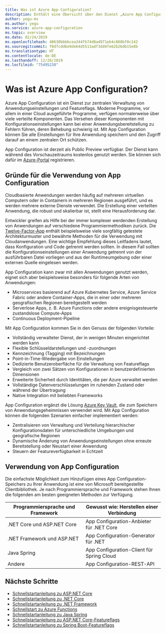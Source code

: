 ```yaml
---
title: Was ist Azure App Configuration?
description: Enthält eine Übersicht über den Dienst „Azure App Configuration“.
author: yegu-ms
ms.author: yegu
ms.service: azure-app-configuration
ms.topic: overview
ms.date: 02/24/2019
ms.openlocfilehash: 40630bbbbcea344fb74d8ad971eb4c808bf0c142
ms.sourcegitcommit: f0dfcdd6e9de64d5513adf3dd4fe62b26db15e8b
ms.translationtype: HT
ms.contentlocale: de-DE
ms.lasthandoff: 12/26/2019
ms.locfileid: "75495238"
---
```

# <a name="what-is-azure-app-configuration"></a>Was ist Azure App Configuration?

Azure App Configuration ist ein Dienst zur zentralen Verwaltung von Anwendungseinstellungen und Featureflags. Moderne Programme, vor allem in einer Cloud ausgeführte Programme, verfügen normalerweise über viele verteilte Komponenten. Das Versehen dieser Komponenten mit Konfigurationseinstellungen kann bei einer Anwendungsbereitstellung zu Fehlern führen, deren Behebung schwierig ist. Mit App Configuration können Sie alle Einstellungen für Ihre Anwendung speichern und den Zugriff darauf an einem zentralen Ort schützen.

App Configuration ist derzeit als Public Preview verfügbar. Der Dienst kann während des Vorschauzeitraums kostenlos genutzt werden. Sie können sich dafür im [Azure-Portal](https://portal.azure.com) registrieren.

## <a name="why-use-app-configuration"></a>Gründe für die Verwendung von App Configuration

Cloudbasierte Anwendungen werden häufig auf mehreren virtuellen Computern oder in Containern in mehreren Regionen ausgeführt, und es werden mehrere externe Dienste verwendet. Die Erstellung einer verteilten Anwendung, die robust und skalierbar ist, stellt eine Herausforderung dar.

Entwickler greifen als Hilfe bei der immer komplexer werdenden Erstellung von Anwendungen auf verschiedene Programmiermethodiken zurück. Die [Twelve-Factor-App](https://12factor.net/) enthält beispielsweise viele sorgfältig getestete Architekturmuster und bewährte Methoden für die Verwendung mit Cloudanwendungen. Eine wichtige Empfehlung dieses Leitfadens lautet, dass Konfiguration und Code getrennt werden sollten. In diesem Fall sollten die Konfigurationseinstellungen einer Anwendung getrennt von der ausführbaren Datei vorliegen und aus der Runtimeumgebung oder einer externen Quelle eingelesen werden.

App Configuration kann zwar mit allen Anwendungen genutzt werden, eignet sich aber beispielsweise besonders für folgende Arten von Anwendungen:

* Microservices basierend auf Azure Kubernetes Service, Azure Service Fabric oder andere Container-Apps, die in einer oder mehreren geografischen Regionen bereitgestellt werden
* Serverlose Apps, z. B. Azure Functions oder andere ereignisgesteuerte zustandslose Compute-Apps
* Continuous Deployment-Pipeline

Mit App Configuration kommen Sie in den Genuss der folgenden Vorteile:

* Vollständig verwalteter Dienst, der in wenigen Minuten eingerichtet werden kann
* Flexible Schlüsseldarstellungen und -zuordnungen
* Kennzeichnung (Tagging) mit Bezeichnungen
* Point-in-Time-Wiedergabe von Einstellungen
* Dedizierte Benutzeroberfläche für die Verwaltung von Featureflags
* Vergleich von zwei Sätzen von Konfigurationen in benutzerdefinierten Dimensionen
* Erweiterte Sicherheit durch Identitäten, die per Azure verwaltet werden
* Vollständige Datenverschlüsselungen im ruhenden Zustand oder während der Übertragung
* Native Integration mit beliebten Frameworks

App Configuration ergänzt die Lösung [Azure Key Vault](https://azure.microsoft.com/services/key-vault/), die zum Speichern von Anwendungsgeheimnissen verwendet wird. Mit App Configuration können die folgenden Szenarien einfacher implementiert werden:

* Zentralisieren von Verwaltung und Verteilung hierarchischer Konfigurationsdaten für unterschiedliche Umgebungen und geografische Regionen
* Dynamische Änderung von Anwendungseinstellungen ohne erneute Bereitstellung oder Neustart einer Anwendung
* Steuern der Featureverfügbarkeit in Echtzeit

## <a name="use-app-configuration"></a>Verwendung von App Configuration

Die einfachste Möglichkeit zum Hinzufügen eines App Configuration-Speichers zu Ihrer Anwendung ist eine von Microsoft bereitgestellte Clientbibliothek. Je nach Programmiersprache und Framework stehen Ihnen die folgenden am besten geeigneten Methoden zur Verfügung.

| Programmiersprache und Framework | Gewusst wie: Herstellen einer Verbindung |
|---|---|
| .NET Core und ASP.NET Core | App Configuration-Anbieter für .NET Core |
| .NET Framework und ASP.NET | App Configuration-Generator für .NET |
| Java Spring | App Configuration-Client für Spring Cloud |
| Andere | App Configuration-REST-API |

## <a name="next-steps"></a>Nächste Schritte

* [Schnellstartanleitung zu ASP.NET Core](./quickstart-aspnet-core-app.md)
* [Schnellstartanleitung zu .NET Core](./quickstart-dotnet-core-app.md)
* [Schnellstartanleitung zu .NET Framework](./quickstart-dotnet-app.md)
* [Schnellstart zu Azure Functions](./quickstart-azure-functions-csharp.md)
* [Schnellstartanleitung zu Java Spring](./quickstart-java-spring-app.md)
* [Schnellstartanleitung zu ASP.NET Core-Featureflags](./quickstart-feature-flag-aspnet-core.md)
* [Schnellstartanleitung zu Spring Boot-Featureflags](./quickstart-feature-flag-spring-boot.md)
